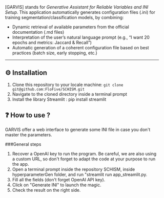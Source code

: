 [GARVIS] stands for _Generative Assistant for Reliable Variables and INI Setup_. This application automatically generates configuration files (.ini) for training segmentation/classification models, by combining:
- Dynamic retrieval of available parameters from the official documentation (.md files)
- Interpretation of the user’s natural language prompt (e.g., “I want 20 epochs and metrics: Jaccard & Recall”)
- Automatic generation of a coherent configuration file based on best practices (batch size, early stopping, etc.)
---
## :gear: Installation
1. Clone this repository to your locale machine:
``` git clone git@github.com:FloFive/SCHISM.git ```
2. Navigate to the cloned directory inside a terminal prompt
3. Install the library Streamlit :
    pip install streamlit

## :question: How to use ?

GARVIS offer a web interface to generate some INI file in case you don't master the parameters.

###General steps
1. Recover a OpenAI key to run the program. Be careful, we are also using a custom URL, so don't forget to adapt the code at your purpose to run the app.
2. Open a terminal prompt inside the repository SCHISM, inside hyperparameterGen folder, and run "streamlit run app_streamlit.py.
3. Fill all the fields (don't forget OpenAI API key).
4. Click on "Generate INI" to launch the magic. 
5. Check the result on the right side.
